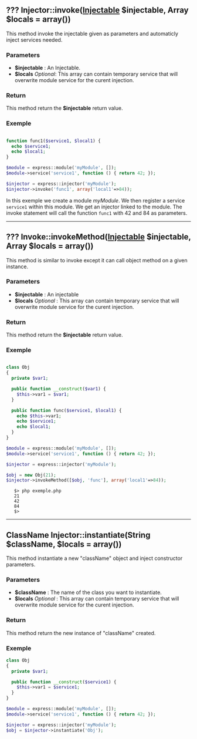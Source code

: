 ## ??? Injector::invoke([Injectable](Injectable) $injectable, Array $locals = array()) ##
This method invoke the injectable given as parameters and automaticly inject services needed.

### Parameters ###
 - **$injectable** : An Injectable.
 - **$locals** *Optional*: This array can contain temporary service that will overwrite module service for the curent injection.

### Return ###
This method return the **$injectable** return value.

### Exemple ###
```php

function func1($service1, $local1) {
  echo $service1;
  echo $local1;
}

$module = express::module('myModule', []);
$module->service('service1', function () { return 42; });

$injector = express::injector('myModule');
$injector->invoke('func1', array('local1'=>84));

```
In this exemple we create a module *myModule*. We then register a service `service1` within this module. We get an injector linked to the module. The invoke statement will call the function `func1` with 42 and 84 as parameters.

-------------------------------------------------------------

## ??? Invoke::invokeMethod([Injectable](Injectable) $injectable, Array $locals = array()) ##
This method is similar to invoke except it can call object method on a given instance.

### Parameters ###
 - **$injectable** : An injectable
 - **$locals** *Optional* : This array can contain temporary service that will overwrite module service for the curent injection.

### Return ###
This method return the **$injectable** return value.

### Exemple ###
```php

class Obj
{
  private $var1;

  public function __construct($var1) {
    $this->var1 = $var1;
  }

  public function func($service1, $local1) {
    echo $this->var1;
    echo $service1;
    echo $local1;
  }
}

$module = express::module('myModule', []);
$module->service('service1', function () { return 42; });

$injector = express::injector('myModule');

$obj = new Obj(21);
$injector->invokeMethod([$obj, 'func'], array('local1'=>84));

```
```
   $> php exemple.php
   21
   42
   84
   $>
```

-------------------------------------------------------------

## ClassName Injector::instantiate(String $className, $locals = array()) ##
This method instantiate a new "className" object and inject constructor parameters.

### Parameters ###
  - **$className** : The name of the class you want to instantiate.
  - **$locals** *Optional* : This array can contain temporary service that will overwrite module service for the curent injection.

### Return ###
This method return the new instance of "className" created.

### Exemple ###
```php
class Obj
{
  private $var1;

  public function __construct($service1) {
    $this->var1 = $service1;
  }
}

$module = express::module('myModule', []);
$module->service('service1', function () { return 42; });

$injector = express::injector('myModule');
$obj = $injector->instantiate('Obj');

```